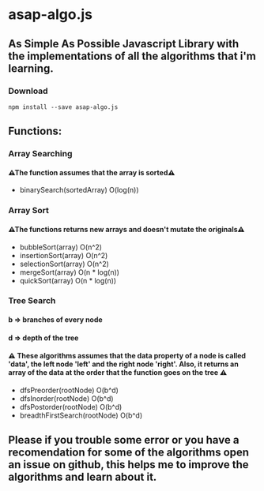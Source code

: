 # asap-algo.js
## As Simple As Possible Javascript Library with the implementations of all the algorithms that i'm learning.
### Download
```
npm install --save asap-algo.js
```

## Functions:
### Array Searching
#### ⚠The function assumes that the array is sorted⚠
* binarySearch(sortedArray) O(log(n))
### Array Sort
#### ⚠The functions returns new arrays and doesn't mutate the originals⚠
* bubbleSort(array) O(n^2)
* insertionSort(array) O(n^2)
* selectionSort(array) O(n^2)
* mergeSort(array) O(n * log(n))
* quickSort(array) O(n * log(n))
### Tree Search
#### b => branches of every node
#### d => depth of the tree
#### ⚠ These algorithms assumes that the data property of a node is called 'data', the left node 'left' and the right node 'right'. Also, it returns an array of the data at the order that the function goes on the tree ⚠
* dfsPreorder(rootNode) O(b^d)
* dfsInorder(rootNode) O(b^d)
* dfsPostorder(rootNode) O(b^d)
* breadthFirstSearch(rootNode) O(b^d)

## Please if you trouble some error or you have a recomendation for some of the algorithms open an issue on github, this helps me to improve the algorithms and learn about it.

